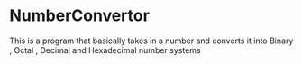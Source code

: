 # NumberConvertor

This is a program that basically takes in a number and converts it into Binary , Octal , Decimal and Hexadecimal number systems  
